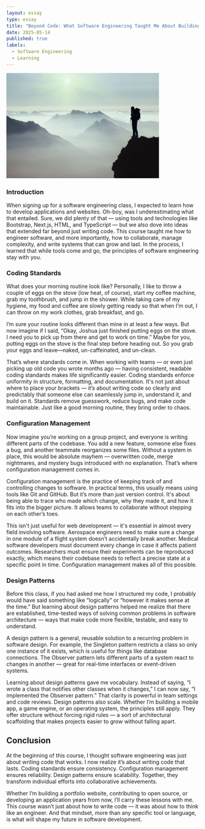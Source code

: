 ```yaml
---
layout: essay
type: essay
title: "Beyond Code: What Software Engineering Taught Me About Building Well"
date: 2025-05-14
published: true
labels:
  - Software Engineering
  - Learning
---
```

<img width="400px" class="rounded float-start pe-4" src="../img/mountain.png">

### Introduction

When signing up for a software engineering class, I expected to learn how to develop applications and websites. Oh-boy, was I underestimating what that entailed. Sure, we did plenty of that — using tools and technologies like Bootstrap, Next.js, HTML, and TypeScript — but we also dove into ideas that extended far beyond just writing code. This course taught me how to engineer software, and more importantly, how to collaborate, manage complexity, and write systems that can grow and last. In the process, I learned that while tools come and go, the principles of software engineering stay with you.

### Coding Standards

What does your morning routine look like? Personally, I like to throw a couple of eggs on the stove (low heat, of course), start my coffee machine, grab my toothbrush, and jump in the shower. While taking care of my hygiene, my food and coffee are slowly getting ready so that when I’m out, I can throw on my work clothes, grab breakfast, and go.

I’m sure your routine looks different than mine in at least a few ways. But now imagine if I said, “Okay, Joshua just finished putting eggs on the stove. I need you to pick up from there and get to work on time.” Maybe for you, putting eggs on the stove is the final step before heading out. So you grab your eggs and leave—naked, un-caffeinated, and un-clean.

That’s where standards come in. When working with teams — or even just picking up old code you wrote months ago — having consistent, readable coding standards makes life significantly easier. Coding standards enforce uniformity in structure, formatting, and documentation. It's not just about where to place your brackets — it’s about writing code so clearly and predictably that someone else can seamlessly jump in, understand it, and build on it. Standards remove guesswork, reduce bugs, and make code maintainable. Just like a good morning routine, they bring order to chaos.

### Configuration Management

Now imagine you’re working on a group project, and everyone is writing different parts of the codebase. You add a new feature, someone else fixes a bug, and another teammate reorganizes some files. Without a system in place, this would be absolute mayhem — overwritten code, merge nightmares, and mystery bugs introduced with no explanation. That’s where configuration management comes in.

Configuration management is the practice of keeping track of and controlling changes to software. In practical terms, this usually means using tools like Git and GitHub. But it’s more than just version control. It's about being able to trace who made which change, why they made it, and how it fits into the bigger picture. It allows teams to collaborate without stepping on each other’s toes.

This isn't just useful for web development — it's essential in almost every field involving software. Aerospace engineers need to make sure a change in one module of a flight system doesn’t accidentally break another. Medical software developers must document every change in case it affects patient outcomes. Researchers must ensure their experiments can be reproduced exactly, which means their codebase needs to reflect a precise state at a specific point in time. Configuration management makes all of this possible.

### Design Patterns

Before this class, if you had asked me how I structured my code, I probably would have said something like “logically” or “however it makes sense at the time.” But learning about design patterns helped me realize that there are established, time-tested ways of solving common problems in software architecture — ways that make code more flexible, testable, and easy to understand.

A design pattern is a general, reusable solution to a recurring problem in software design. For example, the Singleton pattern restricts a class so only one instance of it exists, which is useful for things like database connections. The Observer pattern lets different parts of a system react to changes in another — great for real-time interfaces or event-driven systems.

Learning about design patterns gave me vocabulary. Instead of saying, “I wrote a class that notifies other classes when it changes,” I can now say, “I implemented the Observer pattern.” That clarity is powerful in team settings and code reviews. Design patterns also scale. Whether I’m building a mobile app, a game engine, or an operating system, the principles still apply. They offer structure without forcing rigid rules — a sort of architectural scaffolding that makes projects easier to grow without falling apart.

## Conclusion

At the beginning of this course, I thought software engineering was just about writing code that works. I now realize it’s about writing code that lasts. Coding standards ensure consistency. Configuration management ensures reliability. Design patterns ensure scalability. Together, they transform individual efforts into collaborative achievements.

Whether I’m building a portfolio website, contributing to open source, or developing an application years from now, I’ll carry these lessons with me. This course wasn’t just about how to write code — it was about how to think like an engineer. And that mindset, more than any specific tool or language, is what will shape my future in software development.
